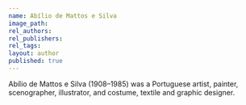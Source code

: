 ```yaml
---
name: Abílio de Mattos e Silva
image_path:
rel_authors:
rel_publishers:
rel_tags:
layout: author
published: true
---
```


Abílio de Mattos e Silva (1908–1985) was a Portuguese artist, painter, scenographer, illustrator, and costume, textile and graphic designer.

